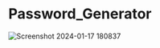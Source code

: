 # Password_Generator

![Screenshot 2024-01-17 180837](https://github.com/Kartikshahi/Password_Generator/assets/145934248/f90f3f7f-fce9-4b96-ae33-2c33656b54df)
